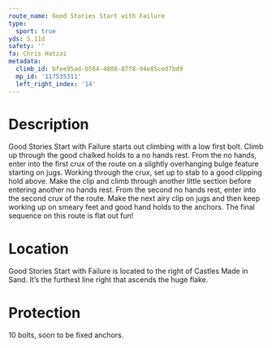 ```yaml
---
route_name: Good Stories Start with Failure
type:
  sport: true
yds: 5.11d
safety: ''
fa: Chris Hatzai
metadata:
  climb_id: bfee95ad-b564-4808-87f8-94e85ced7bd9
  mp_id: '117535311'
  left_right_index: '14'
---
```

# Description
Good Stories Start with Failure starts out climbing with a low first bolt. Climb up through the good chalked holds to a no hands rest. From the no hands, enter into the first crux of the route on a slightly overhanging bulge feature starting on jugs. Working through the crux, set up to stab to a good clipping hold above. Make the clip and climb through another little section before entering another no hands rest. From the second no hands rest, enter into the second crux of the route. Make the next airy clip on jugs and then keep working up on smeary feet and good hand holds to the anchors. The final sequence on this route is flat out fun!

# Location
Good Stories Start with Failure is located to the right of Castles Made in Sand. It’s the furthest line right that ascends the huge flake.

# Protection
10 bolts, soon to be fixed anchors.
